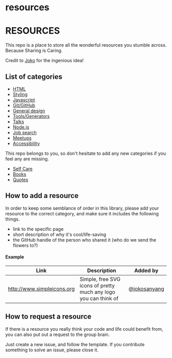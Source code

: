 # resources

# RESOURCES

This repo is a place to store all the wonderful resources you stumble across.
Because Sharing is Caring. 

Credit to [Joko](https://github.com/jokosanyang) for the ingenious idea!

## List of categories

- [HTML](./directory/html.md)
- [Styling](./directory/styling.md)
- [Javascript](./directory/javascript.md)
- [Git/GitHub](./directory/git.md)
- [General design](./directory/design.md)
- [Tools/Generators](./directory/tools.md)
- [Talks](./directory/talks.md)
- [Node.js](./directory/node.md)
- [Job search](./directory/jobs.md)
- [Meetups](./directory/meetups.md)
- [Accessibility](./directory/accessibility.md)

This repo belongs to you, so don't hesitate to add any new categories if you feel any are missing.
- [Self Care](./directory/selfcare.md)
- [Books](./directory/books.md)
- [Quotes](./directory/quotes.md)

## How to add a resource

In order to keep some semblance of order in this library, please add your resource to the correct category, and make sure it includes the following things.

- link to the specific page
- short description of why it's cool/life-saving
- the GitHub handle of the person who shared it (who do we send the flowers to?)

#### Example

| Link                       | Description                                                     | Added by     |
| -------------------------- | --------------------------------------------------------------- | ------------ |
| http://www.simpleicons.org | Simple, free SVG icons of pretty much any logo you can think of | @[jokosanyang](https://github.com/jokosanyang) |

## How to request a resource

If there is a resource you really think your code and life could benefit from, you can also put out a request to the group brain.

Just create a new issue, and follow the template.
If you contribute something to solve an issue, please close it.
